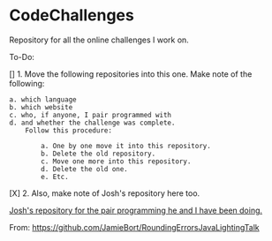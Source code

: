 # CodeChallenges
Repository for all the online challenges I work on.

To-Do:

[] 1.   Move the following repositories into this one. Make note of the following:

    a. which language
    b. which website
    c. who, if anyone, I pair programmed with
    d. and whether the challenge was complete.
        Follow this procedure:
        
            a. One by one move it into this repository.
            b. Delete the old repository.
            c. Move one more into this repository.
            d. Delete the old one. 
            e. Etc.

[X] 2. Also, make note of Josh's repository here too.

[Josh's repository for the pair programming he and I have been doing.](https://github.com/JoshEdgell/pairprogramming)

From: https://github.com/JamieBort/RoundingErrorsJavaLightingTalk

